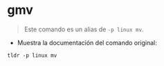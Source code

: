 # gmv

> Este comando es un alias de `-p linux mv`.

- Muestra la documentación del comando original:

`tldr -p linux mv`
